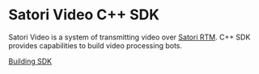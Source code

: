 # Satori Video C++ SDK

Satori Video is a system of transmitting video over [Satori RTM](https://www.satori.com/docs/using-satori/overview).
C++ SDK provides capabilities to build video processing bots.

[Building SDK](docs/building_sdk.md)
